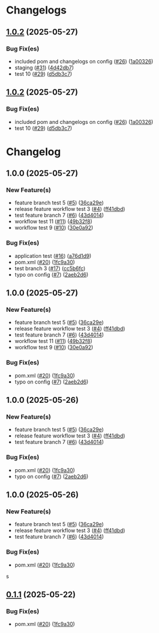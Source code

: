 # Changelogs

## [1.0.2](https://github.com/jakeeviado/infirmary-application-semantic-test/compare/v1.0.1...v1.0.2) (2025-05-27)

### Bug Fix(es)

* included pom and changelogs on config ([#26](https://github.com/jakeeviado/infirmary-application-semantic-test/issues/26)) ([1a00326](https://github.com/jakeeviado/infirmary-application-semantic-test/commit/1a003266a1add68bef9716189c4bc15b08e573a8))
* staging ([#31](https://github.com/jakeeviado/infirmary-application-semantic-test/issues/31)) ([4d42db7](https://github.com/jakeeviado/infirmary-application-semantic-test/commit/4d42db7f9ea96cd1462a538049a07499be5ad754))
* test 10 ([#29](https://github.com/jakeeviado/infirmary-application-semantic-test/issues/29)) ([d5db3c7](https://github.com/jakeeviado/infirmary-application-semantic-test/commit/d5db3c71be4357b7f768707b085d114b3d7dcdce))

## [1.0.2](https://github.com/jakeeviado/infirmary-application-semantic-test/compare/v1.0.1...v1.0.2) (2025-05-27)

### Bug Fix(es)

* included pom and changelogs on config ([#26](https://github.com/jakeeviado/infirmary-application-semantic-test/issues/26)) ([1a00326](https://github.com/jakeeviado/infirmary-application-semantic-test/commit/1a003266a1add68bef9716189c4bc15b08e573a8))
* test 10 ([#29](https://github.com/jakeeviado/infirmary-application-semantic-test/issues/29)) ([d5db3c7](https://github.com/jakeeviado/infirmary-application-semantic-test/commit/d5db3c71be4357b7f768707b085d114b3d7dcdce))

# Changelog

## 1.0.0 (2025-05-27)

### New Feature(s)

* feature branch test 5 ([#5](https://github.com/jakeeviado/infirmary-application-semantic-test/issues/5)) ([36ca29e](https://github.com/jakeeviado/infirmary-application-semantic-test/commit/36ca29e7c242723bd790e2d3413a2c3dba2fe35c))
* release feature workflow test 3 ([#4](https://github.com/jakeeviado/infirmary-application-semantic-test/issues/4)) ([ff41dbd](https://github.com/jakeeviado/infirmary-application-semantic-test/commit/ff41dbd7e85e4bd956ae6090c691486a65404764))
* test feature branch 7 ([#6](https://github.com/jakeeviado/infirmary-application-semantic-test/issues/6)) ([43d4014](https://github.com/jakeeviado/infirmary-application-semantic-test/commit/43d40141622a8b1501c72439a5e0927cebb91d3b))
* workflow test 11 ([#11](https://github.com/jakeeviado/infirmary-application-semantic-test/issues/11)) ([49b32f8](https://github.com/jakeeviado/infirmary-application-semantic-test/commit/49b32f860244714fba27adc38f1e356062bc0f12))
* workflow test 9 ([#10](https://github.com/jakeeviado/infirmary-application-semantic-test/issues/10)) ([30e0a92](https://github.com/jakeeviado/infirmary-application-semantic-test/commit/30e0a92bacdbd94b54a82ee4053cb47023d30ead))

### Bug Fix(es)

* application test ([#16](https://github.com/jakeeviado/infirmary-application-semantic-test/issues/16)) ([a76d1d9](https://github.com/jakeeviado/infirmary-application-semantic-test/commit/a76d1d9f1d490c57cdba2c8ae6d8e19cc9c4911a))
* pom.xml ([#20](https://github.com/jakeeviado/infirmary-application-semantic-test/issues/20)) ([1fc9a30](https://github.com/jakeeviado/infirmary-application-semantic-test/commit/1fc9a30fef7cab885165d3a4eb3d2381cf5a90f0))
* test branch 3 ([#17](https://github.com/jakeeviado/infirmary-application-semantic-test/issues/17)) ([cc5b6fc](https://github.com/jakeeviado/infirmary-application-semantic-test/commit/cc5b6fc53591212c1294352c8ef09c39839843a7))
* typo on config ([#7](https://github.com/jakeeviado/infirmary-application-semantic-test/issues/7)) ([2aeb2d6](https://github.com/jakeeviado/infirmary-application-semantic-test/commit/2aeb2d6f4601f2d765fd4a10df0f7cd4939e6e23))

## 1.0.0 (2025-05-27)

### New Feature(s)

* feature branch test 5 ([#5](https://github.com/jakeeviado/infirmary-application-semantic-test/issues/5)) ([36ca29e](https://github.com/jakeeviado/infirmary-application-semantic-test/commit/36ca29e7c242723bd790e2d3413a2c3dba2fe35c))
* release feature workflow test 3 ([#4](https://github.com/jakeeviado/infirmary-application-semantic-test/issues/4)) ([ff41dbd](https://github.com/jakeeviado/infirmary-application-semantic-test/commit/ff41dbd7e85e4bd956ae6090c691486a65404764))
* test feature branch 7 ([#6](https://github.com/jakeeviado/infirmary-application-semantic-test/issues/6)) ([43d4014](https://github.com/jakeeviado/infirmary-application-semantic-test/commit/43d40141622a8b1501c72439a5e0927cebb91d3b))
* workflow test 11 ([#11](https://github.com/jakeeviado/infirmary-application-semantic-test/issues/11)) ([49b32f8](https://github.com/jakeeviado/infirmary-application-semantic-test/commit/49b32f860244714fba27adc38f1e356062bc0f12))
* workflow test 9 ([#10](https://github.com/jakeeviado/infirmary-application-semantic-test/issues/10)) ([30e0a92](https://github.com/jakeeviado/infirmary-application-semantic-test/commit/30e0a92bacdbd94b54a82ee4053cb47023d30ead))

### Bug Fix(es)

* pom.xml ([#20](https://github.com/jakeeviado/infirmary-application-semantic-test/issues/20)) ([1fc9a30](https://github.com/jakeeviado/infirmary-application-semantic-test/commit/1fc9a30fef7cab885165d3a4eb3d2381cf5a90f0))
* typo on config ([#7](https://github.com/jakeeviado/infirmary-application-semantic-test/issues/7)) ([2aeb2d6](https://github.com/jakeeviado/infirmary-application-semantic-test/commit/2aeb2d6f4601f2d765fd4a10df0f7cd4939e6e23))

## 1.0.0 (2025-05-26)

### New Feature(s)

* feature branch test 5 ([#5](https://github.com/jakeeviado/infirmary-application-semantic-test/issues/5)) ([36ca29e](https://github.com/jakeeviado/infirmary-application-semantic-test/commit/36ca29e7c242723bd790e2d3413a2c3dba2fe35c))
* release feature workflow test 3 ([#4](https://github.com/jakeeviado/infirmary-application-semantic-test/issues/4)) ([ff41dbd](https://github.com/jakeeviado/infirmary-application-semantic-test/commit/ff41dbd7e85e4bd956ae6090c691486a65404764))
* test feature branch 7 ([#6](https://github.com/jakeeviado/infirmary-application-semantic-test/issues/6)) ([43d4014](https://github.com/jakeeviado/infirmary-application-semantic-test/commit/43d40141622a8b1501c72439a5e0927cebb91d3b))

### Bug Fix(es)

* pom.xml ([#20](https://github.com/jakeeviado/infirmary-application-semantic-test/issues/20)) ([1fc9a30](https://github.com/jakeeviado/infirmary-application-semantic-test/commit/1fc9a30fef7cab885165d3a4eb3d2381cf5a90f0))
* typo on config ([#7](https://github.com/jakeeviado/infirmary-application-semantic-test/issues/7)) ([2aeb2d6](https://github.com/jakeeviado/infirmary-application-semantic-test/commit/2aeb2d6f4601f2d765fd4a10df0f7cd4939e6e23))

## 1.0.0 (2025-05-26)

### New Feature(s)

* feature branch test 5 ([#5](https://github.com/jakeeviado/infirmary-application-semantic-test/issues/5)) ([36ca29e](https://github.com/jakeeviado/infirmary-application-semantic-test/commit/36ca29e7c242723bd790e2d3413a2c3dba2fe35c))
* release feature workflow test 3 ([#4](https://github.com/jakeeviado/infirmary-application-semantic-test/issues/4)) ([ff41dbd](https://github.com/jakeeviado/infirmary-application-semantic-test/commit/ff41dbd7e85e4bd956ae6090c691486a65404764))
* test feature branch 7 ([#6](https://github.com/jakeeviado/infirmary-application-semantic-test/issues/6)) ([43d4014](https://github.com/jakeeviado/infirmary-application-semantic-test/commit/43d40141622a8b1501c72439a5e0927cebb91d3b))

### Bug Fix(es)

* pom.xml ([#20](https://github.com/jakeeviado/infirmary-application-semantic-test/issues/20)) ([1fc9a30](https://github.com/jakeeviado/infirmary-application-semantic-test/commit/1fc9a30fef7cab885165d3a4eb3d2381cf5a90f0))

s

## [0.1.1](https://github.com/InfoTech501/infirmary-application/compare/v0.1.0...v0.1.1) (2025-05-22)

### Bug Fix(es)

* pom.xml ([#20](https://github.com/InfoTech501/infirmary-application/issues/20)) ([1fc9a30](https://github.com/InfoTech501/infirmary-application/commit/1fc9a30fef7cab885165d3a4eb3d2381cf5a90f0))
